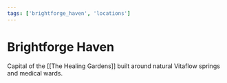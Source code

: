 ```yaml
---
tags: ['brightforge_haven', 'locations']
---
```


# Brightforge Haven
Capital of the [[The Healing Gardens]] built around natural Vitaflow springs and medical wards.